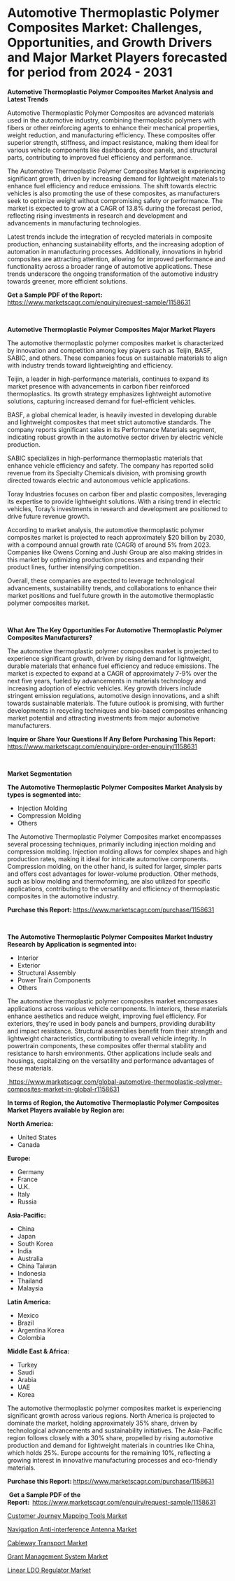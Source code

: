 <p><h1>Automotive Thermoplastic Polymer Composites Market: Challenges, Opportunities, and Growth Drivers and Major Market Players forecasted for period from 2024 - 2031</h1></p><p><strong>Automotive Thermoplastic Polymer Composites Market Analysis and Latest Trends</strong></p>
<p><p>Automotive Thermoplastic Polymer Composites are advanced materials used in the automotive industry, combining thermoplastic polymers with fibers or other reinforcing agents to enhance their mechanical properties, weight reduction, and manufacturing efficiency. These composites offer superior strength, stiffness, and impact resistance, making them ideal for various vehicle components like dashboards, door panels, and structural parts, contributing to improved fuel efficiency and performance.</p><p>The Automotive Thermoplastic Polymer Composites Market is experiencing significant growth, driven by increasing demand for lightweight materials to enhance fuel efficiency and reduce emissions. The shift towards electric vehicles is also promoting the use of these composites, as manufacturers seek to optimize weight without compromising safety or performance. The market is expected to grow at a CAGR of 13.8% during the forecast period, reflecting rising investments in research and development and advancements in manufacturing technologies.</p><p>Latest trends include the integration of recycled materials in composite production, enhancing sustainability efforts, and the increasing adoption of automation in manufacturing processes. Additionally, innovations in hybrid composites are attracting attention, allowing for improved performance and functionality across a broader range of automotive applications. These trends underscore the ongoing transformation of the automotive industry towards greener, more efficient solutions.</p></p>
<p><strong>Get a Sample PDF of the Report:&nbsp;</strong> <a href="https://www.marketscagr.com/enquiry/request-sample/1158631?utm_campaign=1197&utm_medium=2&utm_source=Github&utm_content=ia&utm_term=05122024&utm_id=automotive-thermoplastic-polymer-composites">https://www.marketscagr.com/enquiry/request-sample/1158631</a></p>
<p>&nbsp;</p>
<p><strong>Automotive Thermoplastic Polymer Composites Major Market Players</strong></p>
<p><p>The automotive thermoplastic polymer composites market is characterized by innovation and competition among key players such as Teijin, BASF, SABIC, and others. These companies focus on sustainable materials to align with industry trends toward lightweighting and efficiency.</p><p>Teijin, a leader in high-performance materials, continues to expand its market presence with advancements in carbon fiber reinforced thermoplastics. Its growth strategy emphasizes lightweight automotive solutions, capturing increased demand for fuel-efficient vehicles.</p><p>BASF, a global chemical leader, is heavily invested in developing durable and lightweight composites that meet strict automotive standards. The company reports significant sales in its Performance Materials segment, indicating robust growth in the automotive sector driven by electric vehicle production.</p><p>SABIC specializes in high-performance thermoplastic materials that enhance vehicle efficiency and safety. The company has reported solid revenue from its Specialty Chemicals division, with promising growth directed towards electric and autonomous vehicle applications.</p><p>Toray Industries focuses on carbon fiber and plastic composites, leveraging its expertise to provide lightweight solutions. With a rising trend in electric vehicles, Toray’s investments in research and development are positioned to drive future revenue growth.</p><p>According to market analysis, the automotive thermoplastic polymer composites market is projected to reach approximately $20 billion by 2030, with a compound annual growth rate (CAGR) of around 5% from 2023. Companies like Owens Corning and Jushi Group are also making strides in this market by optimizing production processes and expanding their product lines, further intensifying competition.</p><p>Overall, these companies are expected to leverage technological advancements, sustainability trends, and collaborations to enhance their market positions and fuel future growth in the automotive thermoplastic polymer composites market.</p></p>
<p>&nbsp;</p>
<p><strong>What Are The Key Opportunities For Automotive Thermoplastic Polymer Composites Manufacturers?</strong></p>
<p><p>The automotive thermoplastic polymer composites market is projected to experience significant growth, driven by rising demand for lightweight, durable materials that enhance fuel efficiency and reduce emissions. The market is expected to expand at a CAGR of approximately 7-9% over the next five years, fueled by advancements in materials technology and increasing adoption of electric vehicles. Key growth drivers include stringent emission regulations, automotive design innovations, and a shift towards sustainable materials. The future outlook is promising, with further developments in recycling techniques and bio-based composites enhancing market potential and attracting investments from major automotive manufacturers.</p></p>
<p><strong>Inquire or Share Your Questions If Any Before Purchasing This Report:</strong> <a href="https://www.marketscagr.com/enquiry/pre-order-enquiry/1158631?utm_campaign=1197&utm_medium=2&utm_source=Github&utm_content=ia&utm_term=05122024&utm_id=automotive-thermoplastic-polymer-composites">https://www.marketscagr.com/enquiry/pre-order-enquiry/1158631</a></p>
<p>&nbsp;</p>
<p><strong>Market Segmentation</strong></p>
<p><strong>The Automotive Thermoplastic Polymer Composites Market Analysis by types is segmented into:</strong></p>
<p><ul><li>Injection Molding</li><li>Compression Molding</li><li>Others</li></ul></p>
<p><p>The Automotive Thermoplastic Polymer Composites market encompasses several processing techniques, primarily including injection molding and compression molding. Injection molding allows for complex shapes and high production rates, making it ideal for intricate automotive components. Compression molding, on the other hand, is suited for larger, simpler parts and offers cost advantages for lower-volume production. Other methods, such as blow molding and thermoforming, are also utilized for specific applications, contributing to the versatility and efficiency of thermoplastic composites in the automotive industry.</p></p>
<p><strong>Purchase this Report:&nbsp;</strong><a href="https://www.marketscagr.com/purchase/1158631?utm_campaign=1197&utm_medium=2&utm_source=Github&utm_content=ia&utm_term=05122024&utm_id=automotive-thermoplastic-polymer-composites">https://www.marketscagr.com/purchase/1158631</a></p>
<p>&nbsp;</p>
<p><strong>The Automotive Thermoplastic Polymer Composites Market Industry Research by Application is segmented into:</strong></p>
<p><ul><li>Interior</li><li>Exterior</li><li>Structural Assembly</li><li>Power Train Components</li><li>Others</li></ul></p>
<p><p>The automotive thermoplastic polymer composites market encompasses applications across various vehicle components. In interiors, these materials enhance aesthetics and reduce weight, improving fuel efficiency. For exteriors, they're used in body panels and bumpers, providing durability and impact resistance. Structural assemblies benefit from their strength and lightweight characteristics, contributing to overall vehicle integrity. In powertrain components, these composites offer thermal stability and resistance to harsh environments. Other applications include seals and housings, capitalizing on the versatility and performance advantages of these materials.</p></p>
<p><a href="https://www.marketscagr.com/global-automotive-thermoplastic-polymer-composites-market-in-global-r1158631?utm_campaign=1197&utm_medium=2&utm_source=Github&utm_content=ia&utm_term=05122024&utm_id=automotive-thermoplastic-polymer-composites">&nbsp;https://www.marketscagr.com/global-automotive-thermoplastic-polymer-composites-market-in-global-r1158631</a></p>
<p><strong>In terms of Region, the Automotive Thermoplastic Polymer Composites Market Players available by Region are:</strong></p>
<p>
    <p> <strong> North America: </strong>
        <ul>
            <li>United States</li>
            <li>Canada</li>
        </ul>
        </p> 
    <p> <strong> Europe: </strong>
        <ul>
            <li>Germany</li>
            <li>France</li>
            <li>U.K.</li>
            <li>Italy</li>
            <li>Russia</li>
        </ul>
        </p> 
    <p> <strong> Asia-Pacific: </strong>
        <ul>
            <li>China</li>
            <li>Japan</li>
            <li>South Korea</li>
            <li>India</li>
            <li>Australia</li>
            <li>China Taiwan</li>
            <li>Indonesia</li>
            <li>Thailand</li>
            <li>Malaysia</li>
        </ul>
        </p> 
    <p> <strong> Latin America: </strong>
        <ul>
            <li>Mexico</li>
            <li>Brazil</li>
            <li>Argentina Korea</li>
            <li>Colombia</li>
        </ul>
        </p> 
    <p> <strong> Middle East & Africa: </strong>
        <ul>
            <li>Turkey</li>
            <li>Saudi</li>
            <li>Arabia</li>
            <li>UAE</li>
            <li>Korea</li>
        </ul>
    </p>
    </p>
<p><p>The automotive thermoplastic polymer composites market is experiencing significant growth across various regions. North America is projected to dominate the market, holding approximately 35% share, driven by technological advancements and sustainability initiatives. The Asia-Pacific region follows closely with a 30% share, propelled by rising automotive production and demand for lightweight materials in countries like China, which holds 25%. Europe accounts for the remaining 10%, reflecting a growing interest in innovative manufacturing processes and eco-friendly materials.</p></p>
<p><strong>Purchase this Report: </strong><a href="https://www.marketscagr.com/purchase/1158631?utm_campaign=1197&utm_medium=2&utm_source=Github&utm_content=ia&utm_term=05122024&utm_id=automotive-thermoplastic-polymer-composites">https://www.marketscagr.com/purchase/1158631</a></p>
<p>&nbsp;<strong>Get a Sample PDF of the Report:&nbsp;&nbsp;</strong><a href="https://www.marketscagr.com/enquiry/request-sample/1158631?utm_campaign=1197&utm_medium=2&utm_source=Github&utm_content=ia&utm_term=05122024&utm_id=automotive-thermoplastic-polymer-composites">https://www.marketscagr.com/enquiry/request-sample/1158631</a></p>
<p><strong></strong></p>
<p><p><a href="https://www.linkedin.com/pulse/customer-journey-mapping-tools-market-size-revenue-trend-analysis-vqx7e?utm_campaign=1197&utm_medium=2&utm_source=Github&utm_content=ia&utm_term=05122024&utm_id=automotive-thermoplastic-polymer-composites">Customer Journey Mapping Tools Market</a></p><p><a href="https://issuu.com/reportprime-2/docs/navigation-anti-interference-antenna-market-size-2?utm_campaign=1197&utm_medium=2&utm_source=Github&utm_content=ia&utm_term=05122024&utm_id=automotive-thermoplastic-polymer-composites">Navigation Anti-interference Antenna Market</a></p><p><a href="https://www.linkedin.com/pulse/resilient-growth-expected-global-cableway-transport-market-vsybe?utm_campaign=1197&utm_medium=2&utm_source=Github&utm_content=ia&utm_term=05122024&utm_id=automotive-thermoplastic-polymer-composites">Cableway Transport Market</a></p><p><a href="https://www.linkedin.com/pulse/grant-management-system-market-shifts-strategic-analysis-2024-2031-s1n0e?utm_campaign=1197&utm_medium=2&utm_source=Github&utm_content=ia&utm_term=05122024&utm_id=automotive-thermoplastic-polymer-composites">Grant Management System Market</a></p><p><a href="https://issuu.com/reportprime-2/docs/linear-ldo-regulator-market-size-2030.pptx?utm_campaign=1197&utm_medium=2&utm_source=Github&utm_content=ia&utm_term=05122024&utm_id=automotive-thermoplastic-polymer-composites">Linear LDO Regulator Market</a></p></p>